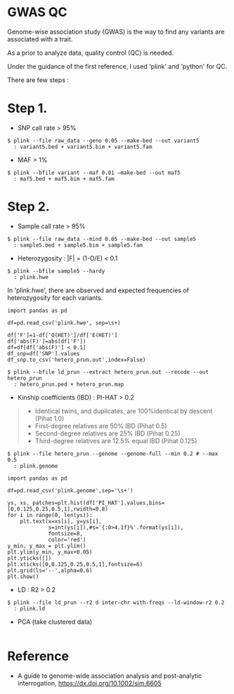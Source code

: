 # GWAS QC
Genome-wise association study (GWAS) is the way to find any variants are associated with a trait.

As a prior to analyze data, quality control (QC) is needed.

Under the guidance of the first reference, I used 'plink' and 'python' for QC.

There are few steps :

# Step 1.
- SNP call rate > 95%
```
$ plink --file raw_data --geno 0.05 --make-bed --out variant5
  : variant5.bed + variant5.bim + variant5.fam
```
- MAF > 1%
```
$ plink --bfile variant --maf 0.01 –make-bed --out maf5
  : maf5.bed + maf5.bim + maf5.fam
```

# Step 2.
- Sample call rate > 95%
```
$ plink --file raw_data --mind 0.05 --make-bed --out sample5
  : sample5.bed + sample5.bim + sample5.fam
```
- Heterozygosity : |F| = (1-O/E) < 0.1
```
$ plink --bfile sample5 --hardy
  : plink.hwe
```
In 'plink.hwe', there are observed and expected frequencies of heterozygosity for each variants.
```
import pandas as pd

df=pd.read_csv('plink.hwe', sep=\s+)

df['F']=1-df['O(HET)']/df['E(HET)']
df['abs(F)']=abs(df['F'])
df=df[df['abs(F)'] < 0.1]
df_snp=df['SNP'].values
df_snp.to_csv('hetero_prun.out',index=False)
```
```
$ plink --bfile ld_prun --extract hetero_prun.out --recode --out hetero_prun
  : hetero_prun.ped + hetero_prun.map
```
- Kinship coefficients (IBD) : PI-HAT > 0.2
> - Identical twins, and duplicates, are 100%identical by descent (Pihat 1.0)
> - First-degree relatives are 50% IBD (Pihat 0.5)
> - Second-degree relatives are 25% IBD (Pihat 0.25)
> - Third-degree relatives are 12.5% equal IBD (Pihat 0.125)
```
$ plink --file hetero_prun --genome --genome-full --min 0.2 # --max 0.5
  : plink.genome
```
```
import pandas as pd

df=pd.read_csv('plink.genome',sep='\s+')

ys, xs, patches=plt.hist(df['PI_HAT'].values,bins=[0,0.125,0.25,0.5,1],rwidth=0.8)
for i in range(0, len(ys)):
    plt.text(x=xs[i], y=ys[i],
             s=int(ys[i]),#s='{:0>4.1f}%'.format(ys[i]),
             fontsize=8,
             color='red')
y_min, y_max = plt.ylim()
plt.ylim(y_min, y_max+0.05)
plt.yticks([])
plt.xticks([0,0.125,0.25,0.5,1],fontsize=6)
plt.grid(ls='--',alpha=0.6)    
plt.show()
```
- LD : R2 > 0.2
```
$ plink --file ld_prun --r2 d inter-chr with-freqs --ld-window-r2 0.2
  : plink.ld
```
- PCA (take clustered data)
```

```


# Reference
- A guide to genome-wide association analysis and post-analytic interrogation, <https://dx.doi.org/10.1002/sim.6605>
